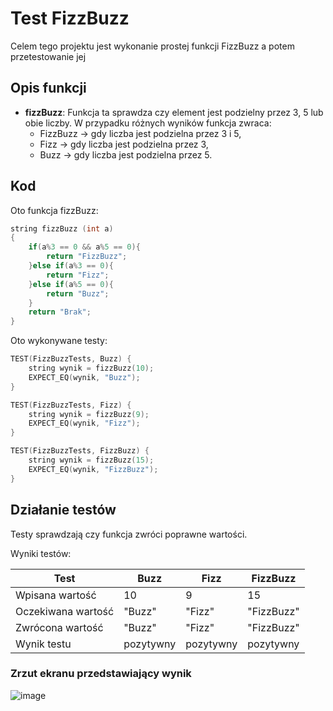 # Test FizzBuzz
Celem tego projektu jest wykonanie prostej funkcji FizzBuzz a potem przetestowanie jej

## Opis funkcji

- **fizzBuzz**: Funkcja ta sprawdza czy element jest podzielny przez 3, 5 lub obie liczby. W przypadku różnych wyników funkcja zwraca:
	- FizzBuzz -> gdy liczba jest podzielna przez 3 i 5,
 	- Fizz -> gdy liczba jest podzielna przez 3,
  	- Buzz -> gdy liczba jest podzielna przez 5.

## Kod
Oto funkcja fizzBuzz:
```cpp
string fizzBuzz (int a)
{
	if(a%3 == 0 && a%5 == 0){
		return "FizzBuzz";
	}else if(a%3 == 0){
		return "Fizz";
	}else if(a%5 == 0){
		return "Buzz";
	}
	return "Brak";
}
```

Oto wykonywane testy:
```cpp
TEST(FizzBuzzTests, Buzz) {
	string wynik = fizzBuzz(10);
	EXPECT_EQ(wynik, "Buzz");
}

TEST(FizzBuzzTests, Fizz) {
	string wynik = fizzBuzz(9);
	EXPECT_EQ(wynik, "Fizz");
}

TEST(FizzBuzzTests, FizzBuzz) {
	string wynik = fizzBuzz(15);
	EXPECT_EQ(wynik, "FizzBuzz");
}
```

## Działanie testów
Testy sprawdzają czy funkcja zwróci poprawne wartości.

Wyniki testów:

| Test               | Buzz      |    Fizz   | FizzBuzz   |
|--------------------|-----------|-----------|------------|
| Wpisana wartość    |    10     |     9     |     15     | 
| Oczekiwana wartość |  "Buzz"   |  "Fizz"   | "FizzBuzz" |
| Zwrócona wartość   |  "Buzz"   |  "Fizz"   | "FizzBuzz" |
| Wynik testu        | pozytywny | pozytywny | pozytywny  |

### Zrzut ekranu przedstawiający wynik
![image](https://github.com/user-attachments/assets/78505fbe-8ca6-4a51-b2e2-77e9dc41046a)


